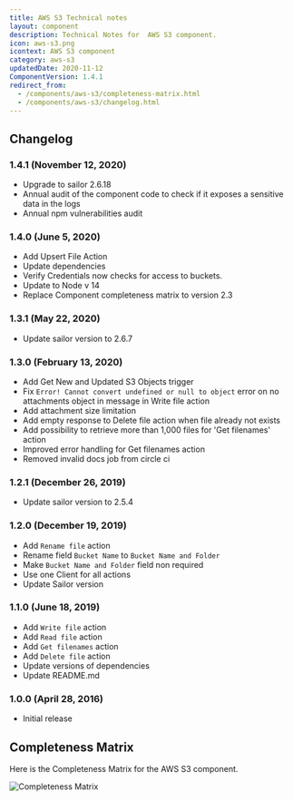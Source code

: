 ```yaml
---
title: AWS S3 Technical notes
layout: component
description: Technical Notes for  AWS S3 component.
icon: aws-s3.png
icontext: AWS S3 component
category: aws-s3
updatedDate: 2020-11-12
ComponentVersion: 1.4.1
redirect_from:
  - /components/aws-s3/completeness-matrix.html
  - /components/aws-s3/changelog.html
---
```


## Changelog

### 1.4.1 (November 12, 2020)

* Upgrade to sailor 2.6.18
* Annual audit of the component code to check if it exposes a sensitive data in the logs
* Annual npm vulnerabilities audit

### 1.4.0 (June 5, 2020)

* Add Upsert File Action
* Update dependencies
* Verify Credentials now checks for access to buckets.
* Update to Node v 14
* Replace Component completeness matrix to version 2.3

### 1.3.1 (May 22, 2020)

* Update sailor version to 2.6.7

### 1.3.0 (February 13, 2020)

* Add Get New and Updated S3 Objects trigger
* Fix `Error! Cannot convert undefined or null to object` error on no attachments object in message in Write file action
* Add attachment size limitation
* Add empty response to Delete file action when file already not exists
* Add possibility to retrieve more than 1,000 files for 'Get filenames' action
* Improved error handling for Get filenames action
* Removed invalid docs job from circle ci

### 1.2.1 (December 26, 2019)

* Update sailor version to 2.5.4

### 1.2.0 (December 19, 2019)

* Add `Rename file` action
* Rename field `Bucket Name` to `Bucket Name and Folder`
* Make `Bucket Name and Folder` field non required
* Use one Client for all actions
* Update Sailor version

### 1.1.0 (June 18, 2019)

* Add `Write file` action
* Add `Read file` action
* Add `Get filenames` action
* Add `Delete file` action
* Update versions of dependencies
* Update README.md

### 1.0.0 (April 28, 2016)

* Initial release

## Completeness Matrix

Here is the Completeness Matrix for the AWS S3 component.

![Completeness Matrix](https://user-images.githubusercontent.com/5710732/82918058-312e5780-9f42-11ea-9f80-9eb6cc9aed35.png)
